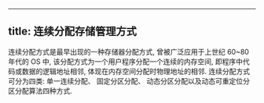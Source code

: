 
---
title: 连续分配存储管理⽅式
---

连续分配⽅式是最早出现的⼀种存储器分配⽅式, 曾被⼴泛应⽤于上世纪 60~80 年代的 OS 中, 该分配⽅式为⼀个⽤户程序分配⼀个连续的内存空间, 即程序中代码或数据的逻辑地址相邻, 体现在内存空间分配时物理地址的相邻. 连续分配⽅式可分为四类: 单⼀连续分配、 固定分区分配、 动态分区分配以及动态可重定位分区分配算法四种⽅式.

[](/408/operating-system/单⼀连续分配.md#:embed)
[](/408/operating-system/固定分区分配.md#:embed)
[](/408/operating-system/动态分区.md#:embed)
[](/408/operating-system/动态可重定位分区#:embed)
[](/408/operating-system/连续分配存储管理⽅式-例.md#:embed)
